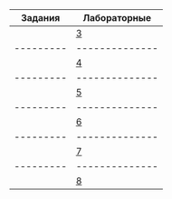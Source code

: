 | Задания | Лабораторные |
|---------|--------------|
||[3](https://github.com/jiangui-x-x/ne-xoxo/blob/main/maple/3.mw)|
|---------|--------------|
||[4](https://github.com/jiangui-x-x/ne-xoxo/blob/main/maple/4.mw)|
|---------|--------------|
||[5](https://github.com/jiangui-x-x/ne-xoxo/blob/main/maple/5.mw)|
|---------|--------------|
||[6](https://github.com/jiangui-x-x/ne-xoxo/blob/main/maple/6.mw)|
|---------|--------------|
||[7](https://github.com/jiangui-x-x/ne-xoxo/blob/main/maple/7.mw)|
|---------|--------------|
||[8](https://github.com/jiangui-x-x/ne-xoxo/blob/main/maple/8.mw)|
